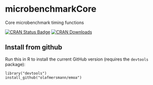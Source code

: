 # microbenchmarkCore
Core microbenchmark timing functions

[![CRAN Status Badge](http://www.r-pkg.org/badges/version/microbenchmarkCore)](http://cran.r-project.org/web/packages/microbenchmarkCore)
[![CRAN Downloads](http://cranlogs.r-pkg.org/badges/microbenchmarkCore)](http://cran.rstudio.com/web/packages/microbenchmarkCore/index.html)

## Install from github

Run this in R to install the current GitHub version (requires the `devtools`
package):

```splus
library("devtools")
install_github("olafmersmann/emoa")
```
